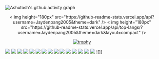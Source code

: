 ![Ashutosh's github activity graph](https://github-readme-activity-graph.vercel.app/graph?username=Jaydenpang2005&theme=high-contrast)

<div align="center">
   < img height="180px" src="https://github-readme-stats.vercel.app/api?username=Jaydenpang2005&theme=dark" /> 
   < img height="180px" src="https://github-readme-stats.vercel.app/api/top-langs/?username=Jaydenpang2005&theme=dark&layout=compact" />
</div>
<div align="center">

[![trophy](https://github-profile-trophy.vercel.app/?username=Jaydenpang2005&theme=onedark)](https://github.com/ryo-ma/github-profile-trophy)

</div>

![](https://img.shields.io/badge/Python-3776AB?style=flat-square&logo=python&logoColor=white)
![](https://img.shields.io/badge/TypeScript-3178C6?style=flat-square&logo=typescript&logoColor=white)
![](https://img.shields.io/badge/JavaScript-F7DF1E?style=flat-square&logo=javascript&logoColor=black)
![](https://img.shields.io/badge/HTML-E34F26?style=flat-square&logo=html5&logoColor=white)
![](https://img.shields.io/badge/CSS-1572B6?style=flat-square&logo=css3&logoColor=white)
![](https://img.shields.io/badge/Swift-FA7343?style=flat-square&logo=swift&logoColor=white)
![](https://img.shields.io/badge/C-A8B9CC?style=flat-square&logo=c&logoColor=black)
![](https://img.shields.io/badge/C++-00599C?style=flat-square&logo=cplusplus&logoColor=white)
![](https://img.shields.io/badge/Jupyter-F37626?style=flat-square&logo=Jupyter&logoColor=white)
![](https://img.shields.io/badge/Vue.js-4FC08D?style=flat-square&logo=vue.js&logoColor=white)
![](https://img.shields.io/badge/Button-007A9B?style=flat-square&logo=verilog&logoColor=white)
![](https://img.shields.io/badge/PHP-777BB4?style=flat-square&logo=php&logoColor=white)
![](https://img.shields.io/badge/Adobe%20Premiere%20Pro-9999FF?style=flat-square&logo=AdobePremierePro&logoColor=white)
![](https://img.shields.io/badge/Adobe%20Photoshop-31A8FF?style=flat-square&logo=AdobePhotoshop&logoColor=white)
![](https://img.shields.io/badge/Adobe%20After%20Effects-9999FF?style=flat-square&logo=AdobeAfterEffects&logoColor=white)
![](
